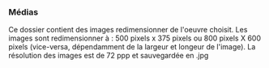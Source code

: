 

### Médias

Ce dossier contient des images redimensionner de l'oeuvre choisit.
Les images sont redimensionner à : 500 pixels x 375 pixels ou 800 pixels X 600 pixels (vice-versa, dépendamment de la largeur et longeur de l'image). La résolution des images est de 72 ppp et sauvegardée en .jpg
